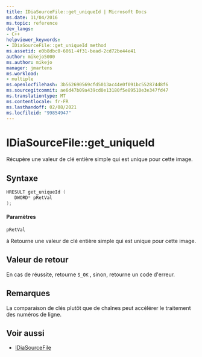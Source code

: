 ```yaml
---
title: IDiaSourceFile::get_uniqueId | Microsoft Docs
ms.date: 11/04/2016
ms.topic: reference
dev_langs:
- C++
helpviewer_keywords:
- IDiaSourceFile::get_uniqueId method
ms.assetid: e0b8dbc0-6061-4f31-bead-2cd72be44e41
author: mikejo5000
ms.author: mikejo
manager: jmartens
ms.workload:
- multiple
ms.openlocfilehash: 3b562690569cfd5013ac44e0f091bc552874d8f6
ms.sourcegitcommit: ae6d47b09a439cd0e13180f5e89510e3e347fd47
ms.translationtype: MT
ms.contentlocale: fr-FR
ms.lasthandoff: 02/08/2021
ms.locfileid: "99854947"
---
```

# <a name="idiasourcefileget_uniqueid"></a>IDiaSourceFile::get_uniqueId
Récupère une valeur de clé entière simple qui est unique pour cette image.

## <a name="syntax"></a>Syntaxe

```C++
HRESULT get_uniqueId ( 
   DWORD* pRetVal
);
```

#### <a name="parameters"></a>Paramètres
 `pRetVal`

à Retourne une valeur de clé entière simple qui est unique pour cette image.

## <a name="return-value"></a>Valeur de retour
 En cas de réussite, retourne `S_OK` , sinon, retourne un code d'erreur.

## <a name="remarks"></a>Remarques
 La comparaison de clés plutôt que de chaînes peut accélérer le traitement des numéros de ligne.

## <a name="see-also"></a>Voir aussi
- [IDiaSourceFile](../../debugger/debug-interface-access/idiasourcefile.md)